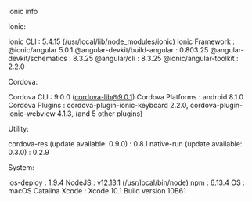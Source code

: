 ionic info

Ionic:

   Ionic CLI                     : 5.4.15 (/usr/local/lib/node_modules/ionic)
   Ionic Framework               : @ionic/angular 5.0.1
   @angular-devkit/build-angular : 0.803.25
   @angular-devkit/schematics    : 8.3.25
   @angular/cli                  : 8.3.25
   @ionic/angular-toolkit        : 2.2.0

Cordova:

   Cordova CLI       : 9.0.0 (cordova-lib@9.0.1)
   Cordova Platforms : android 8.1.0
   Cordova Plugins   : cordova-plugin-ionic-keyboard 2.2.0, cordova-plugin-ionic-webview 4.1.3, (and 5 other plugins)

Utility:

   cordova-res (update available: 0.9.0) : 0.8.1
   native-run (update available: 0.3.0)  : 0.2.9

System:

   ios-deploy : 1.9.4
   NodeJS     : v12.13.1 (/usr/local/bin/node)
   npm        : 6.13.4
   OS         : macOS Catalina
   Xcode      : Xcode 10.1 Build version 10B61